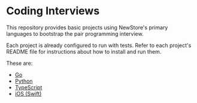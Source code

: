 # Coding Interviews

This repository provides basic projects using NewStore's primary languages to
bootstrap the pair programming interview.

Each project is already configured to run with tests. Refer to each project's
README file for instructions about how to install and run them.

These are:

- [Go](golang)
- [Python](python)
- [TypeScript](typescript)
- [iOS (Swift)](ios)
